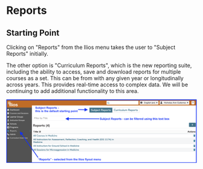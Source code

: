 # Reports

## Starting Point 

Clicking on "Reports" from the Ilios menu takes the user to "Subject Reports" initially. 

The other option is "Curriculum Reports", which is the new reporting suite, including the ability to access, save and download reports for multiple courses as a set. This can be from with any given year or longitudinally across years. This provides real-time access to complex data. We will be continuing to add additional functionality to this area.

![reports - start](../images/reports/reports_start.png)
